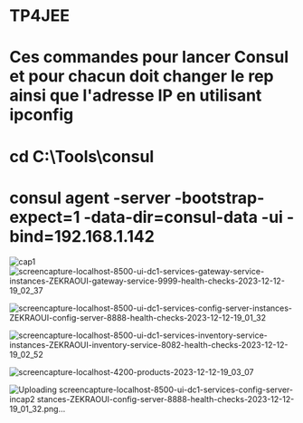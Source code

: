 # TP4JEE

# Ces commandes pour lancer Consul et pour chacun doit changer le rep ainsi que l'adresse IP en utilisant ipconfig 

# cd C:\Tools\consul

# consul agent -server -bootstrap-expect=1 -data-dir=consul-data -ui -bind=192.168.1.142
![cap1](https://github.com/OssamaZekraoui/TP4JEE/assets/64346410/5bd5d885-6a72-495d-8cf7-fb7b7764d009)![screencapture-localhost-8500-ui-dc1-services-gateway-service-instances-ZEKRAOUI-gateway-service-9999-health-checks-2023-12-12-19_02_37](https://github.com/OssamaZekraoui/TP4JEE/assets/64346410/f043725b-661e-47cb-8333-7264004dbcf4)

![screencapture-localhost-8500-ui-dc1-services-config-server-instances-ZEKRAOUI-config-server-8888-health-checks-2023-12-12-19_01_32](https://github.com/OssamaZekraoui/TP4JEE/assets/64346410/abb80da3-b0a9-46c2-a9ef-078eba52242c)

![screencapture-localhost-8500-ui-dc1-services-inventory-service-instances-ZEKRAOUI-inventory-service-8082-health-checks-2023-12-12-19_02_52](https://github.com/OssamaZekraoui/TP4JEE/assets/64346410/8fab489b-ae62-478e-822c-976a32505e87)

![screencapture-localhost-4200-products-2023-12-12-19_03_07](https://github.com/OssamaZekraoui/TP4JEE/assets/64346410/74fad931-d54a-406c-b637-7c851d3e68ce)

![Uploading screencapture-localhost-8500-ui-dc1-services-config-server-in![cap2](https://github.com/OssamaZekraoui/TP4JEE/assets/64346410/6f936522-8325-4449-b149-fa1d46dfc78f)
stances-ZEKRAOUI-config-server-8888-health-checks-2023-12-12-19_01_32.png…]()


